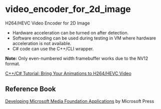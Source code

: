 # video_encoder_for_2d_image
H264/HEVC Video Encoder for 2D Image

* Hardware acceleration can be turned on after detection.
* Software encoding can be used during testing in VM where hardware acceleration is not available.
* C# code can use the C++/CLI wrapper.

__Note:__ Only even-numbered width framebuffer works due to the NV12 format.

[C++/C# Tutorial: Bring Your Animations to H264/HEVC Video](https://www.codeproject.com/Articles/5161187/Bring-Your-Animations-to-H264-HEVC-Video)

## Reference Book

[Developing Microsoft Media Foundation Applications](https://www.amazon.com/gp/product/0735656592/ref=as_li_qf_asin_il_tl?ie=UTF8&tag=qhyti98po-20&creative=9325&linkCode=as2&creativeASIN=0735656592&linkId=3a5b32bf135fdbb0772831efc7e6c96f) by Microsoft Press
